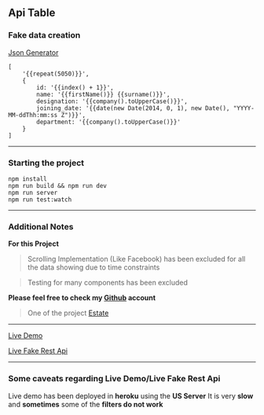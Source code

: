 ## Api Table ##

### Fake data creation ###
[Json Generator](https://www.json-generator.com/)

    [
        '{{repeat(5050)}}',
        {
            id: '{{index() + 1}}',
            name: '{{firstName()}} {{surname()}}',
            designation: '{{company().toUpperCase()}}',
            joining_date: '{{date(new Date(2014, 0, 1), new Date(), "YYYY-MM-ddThh:mm:ss Z")}}',
            department: '{{company().toUpperCase()}}'
        }
    ]

***
### Starting the project ###

    npm install
    npm run build && npm run dev
    npm run server
    npm run test:watch

***
### Additional Notes ###

**For this Project**
>   Scrolling Implementation (Like Facebook) has been excluded for all the data showing due to time constraints

> Testing for many components has been excluded

**Please feel free to check my [Github](https://github.com/mp5maker/) account**

>One of the project [Estate](https:sphotonkhan.com/estate)

***

[Live Demo](https://heroku-api-table.herokuapp.com/)

[Live Fake Rest Api](https://heroku-fake-rest-api.herokuapp.com/)

***

### Some caveats regarding Live Demo/Live Fake Rest Api ###

Live demo has been deployed in **heroku** using the **US Server**
It is very **slow** and **sometimes** some of the **filters do not work**